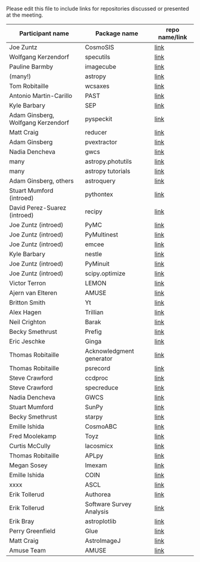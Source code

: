 Please edit this file to include links for repositories discussed or presented at the meeting.

| Participant name      | Package name           | repo name/link  |
| ------------- |-------------| -----|
|Joe Zuntz   |        CosmoSIS     |  [link](https://bitbucket.org/joezuntz/cosmosis/wiki/development)     |
|Wolfgang Kerzendorf | specutils | [link](https://github.com/astropy/specutils)|
|Pauline Barmby | imagecube | [link](https://github.com/sophiathl/imagecube)|
|(many!) | astropy|[link](https://github.com/astropy/astropy)|
|Tom Robitaille| wcsaxes|[link](https://github.com/astrofrog/wcsaxes)|
| Antonio Martin-Carillo| PAST|[link]()|
| Kyle Barbary| SEP|[link](https://github.com/kbarbary/sep)|
|Adam Ginsberg, Wolfgang Kerzendorf |pyspeckit| [link](https://github.com/pyspeckit/pyspeckit)|
|Matt Craig| reducer| [link](https://github.com/mwcraig/reducer)|
|Adam Ginsberg| pvextractor| [link](https://github.com/radio-astro-tools/pvextractor)|
|Nadia Dencheva| gwcs|[link](https://github.com/spacetelescope/gwcs)|
|many| astropy.photutils|[link](https://github.com/astropy/photutils)|
|many| astropy tutorials|[link](https://github.com/astropy/astropy-tutorials)|
|Adam Ginsberg, others| astroquery|[link](https://github.com/astropy/astroquery)|
|Stuart Mumford (introed)|pythontex|[link](https://github.com/gpoore/pythontex)|
|David Perez-Suarez (introed)|recipy|[link](https://github.com/recipy/recipy)|
|Joe Zuntz (introed)|PyMC| [link](http://pymc-devs.github.io/pymc/index.html)|
|Joe Zuntz (introed)|PyMultinest| [link](https://github.com/JohannesBuchner/PyMultiNest)|
|Joe Zuntz (introed)|emcee| [link](http://dan.iel.fm/emcee/current/)|
|Kyle Barbary|nestle|[link](https://github.com/kbarbary/nestle)|
|Joe Zuntz (introed)|PyMinuit|[link](https://github.com/jpivarski/pyminuit)|
|Joe Zuntz (introed)|scipy.optimize|[link](https://github.com/jpivarski/pyminuit)|
| Victor Terron			| LEMON					 | [link](https://github.com/vterron/lemon) |
| Ajern van Elteren		| AMUSE					 | [link](http://amusecode.org) |
| Britton Smith			| Yt					 | [link](http://yt-project.org) |
| Alex Hagen			| Trillian				 | [link](http://trillianverse.org) |
| Neil Crighton			| Barak					 | [link](https://github.com/nhmc/Barak) |
| Becky Smethrust		| Prefig 				 | [link](https://github.com/rjsmethurst/prefig) |
| Eric Jeschke			| Ginga					 | [link](https://github.com/ejeschke/ginga) |
| Thomas Robitaille 	| Acknowledgment generator | [link](http://astrofrog.github.io/acknowledgment-generator) |
| Thomas Robitaille		| psrecord				 | [link](https://github.com/astrofrog/psrecord) |
| Steve Crawford		| ccdproc				 | [link](https://github.com/astropy/ccdproc) |
| Steve Crawford		| specreduce			 | [link](https://github.com/crawfordsm/specreduce) |
| Nadia Dencheva		| GWCS					 | [link]() |
| Stuart Mumford		| SunPy					 | [link](http://sunpy.org) |
| Becky Smethrust		| starpy				 | [link](https://github.com/zooniverse/starpy) |
| Emille Ishida			| CosmoABC				 | [link](http://cosmoabc.readthedocs.org/en/latest) |
| Fred Moolekamp		| Toyz					 | [link](http://fred3m.github.io/toyz/)
| Curtis McCully		| lacosmicx				 | [link](https://github.com/cmccully/lacosmicx) |
| Thomas Robitaille		| APLpy					 | [link](https://aplpy.github.io) |
| Megan Sosey			| Imexam				 | [link](http://imexam.readthedocs.org/imexam/index.html) |
| Emille Ishida			| COIN					 | [link](http://cointoolbox.github.io) |
| xxxx					| ASCL					 | [link](http://ascl.net) |
| Erik Tollerud			| Authorea				 | [link](https://www.authorea.com) |
| Erik Tollerud			| Software Survey Analysis | [link](https://github.com/eteq/software_survey_analysis) |
| Erik Bray 			| astroplotlib			| [link](http://astroplotlib.stsci.edu) |
| Perry Greenfield 		| Glue					| [link](http://www.glueviz.org/en/stable/) |
| Matt Craig			| AstroImageJ			| [link](http://www.astro.louisville.edu/software/astroimagej/) |
| Amuse Team			| AMUSE			| [link](http://www.amusecode.org/) |
